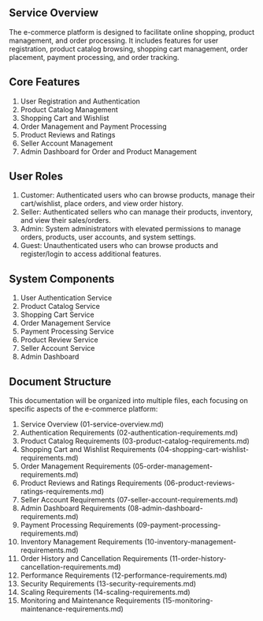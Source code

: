 ## Service Overview
The e-commerce platform is designed to facilitate online shopping, product management, and order processing. It includes features for user registration, product catalog browsing, shopping cart management, order placement, payment processing, and order tracking.

## Core Features
1. User Registration and Authentication
2. Product Catalog Management
3. Shopping Cart and Wishlist
4. Order Management and Payment Processing
5. Product Reviews and Ratings
6. Seller Account Management
7. Admin Dashboard for Order and Product Management

## User Roles
1. Customer: Authenticated users who can browse products, manage their cart/wishlist, place orders, and view order history.
2. Seller: Authenticated sellers who can manage their products, inventory, and view their sales/orders.
3. Admin: System administrators with elevated permissions to manage orders, products, user accounts, and system settings.
4. Guest: Unauthenticated users who can browse products and register/login to access additional features.

## System Components
1. User Authentication Service
2. Product Catalog Service
3. Shopping Cart Service
4. Order Management Service
5. Payment Processing Service
6. Product Review Service
7. Seller Account Service
8. Admin Dashboard

## Document Structure
This documentation will be organized into multiple files, each focusing on specific aspects of the e-commerce platform:
1. Service Overview (01-service-overview.md)
2. Authentication Requirements (02-authentication-requirements.md)
3. Product Catalog Requirements (03-product-catalog-requirements.md)
4. Shopping Cart and Wishlist Requirements (04-shopping-cart-wishlist-requirements.md)
5. Order Management Requirements (05-order-management-requirements.md)
6. Product Reviews and Ratings Requirements (06-product-reviews-ratings-requirements.md)
7. Seller Account Requirements (07-seller-account-requirements.md)
8. Admin Dashboard Requirements (08-admin-dashboard-requirements.md)
9. Payment Processing Requirements (09-payment-processing-requirements.md)
10. Inventory Management Requirements (10-inventory-management-requirements.md)
11. Order History and Cancellation Requirements (11-order-history-cancellation-requirements.md)
12. Performance Requirements (12-performance-requirements.md)
13. Security Requirements (13-security-requirements.md)
14. Scaling Requirements (14-scaling-requirements.md)
15. Monitoring and Maintenance Requirements (15-monitoring-maintenance-requirements.md)